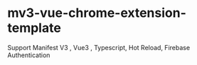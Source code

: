 # mv3-vue-chrome-extension-template
Support Manifest V3 , Vue3 , Typescript, Hot Reload, Firebase Authentication
